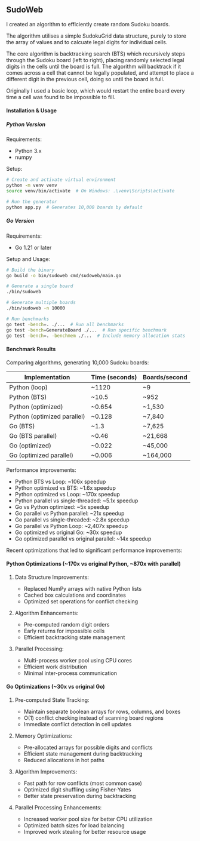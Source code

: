 ## SudoWeb

I created an algorithm to efficiently create random Sudoku boards.

The algorithm utilises a simple SudokuGrid data structure, purely to store the array of values and to calcuate legal digits for
individual cells.

The core algorithm is backtracking search (BTS) which recursively steps through the Sudoku board (left to right), placing randomly selected legal
digits in the cells until the board is full. The algorithm will backtrack if it comes across a cell that cannot be legally
populated, and attempt to place a different digit in the previous cell, doing so until the board is full.

Originally I used a basic loop, which would restart the entire board every time a cell was found to be impossible to fill.

#### Installation & Usage

##### Python Version

Requirements:

- Python 3.x
- numpy

Setup:

```bash
# Create and activate virtual environment
python -m venv venv
source venv/bin/activate  # On Windows: .\venv\Scripts\activate

# Run the generator
python app.py  # Generates 10,000 boards by default
```

##### Go Version

Requirements:

- Go 1.21 or later

Setup and Usage:

```bash
# Build the binary
go build -o bin/sudoweb cmd/sudoweb/main.go

# Generate a single board
./bin/sudoweb

# Generate multiple boards
./bin/sudoweb -n 10000

# Run benchmarks
go test -bench=. ./...  # Run all benchmarks
go test -bench=GenerateBoard ./...  # Run specific benchmark
go test -bench=. -benchmem ./...  # Include memory allocation stats
```

#### Benchmark Results

Comparing algorithms, generating 10,000 Sudoku boards:

| Implementation              | Time (seconds) | Boards/second |
| --------------------------- | -------------- | ------------- |
| Python (loop)               | ~1120          | ~9            |
| Python (BTS)                | ~10.5          | ~952          |
| Python (optimized)          | ~0.654         | ~1,530        |
| Python (optimized parallel) | ~0.128         | ~7,840        |
| Go (BTS)                    | ~1.3           | ~7,625        |
| Go (BTS parallel)           | ~0.46          | ~21,668       |
| Go (optimized)              | ~0.022         | ~45,000       |
| Go (optimized parallel)     | ~0.006         | ~164,000      |

Performance improvements:

- Python BTS vs Loop: ~106x speedup
- Python optimized vs BTS: ~1.6x speedup
- Python optimized vs Loop: ~170x speedup
- Python parallel vs single-threaded: ~5.1x speedup
- Go vs Python optimized: ~5x speedup
- Go parallel vs Python parallel: ~21x speedup
- Go parallel vs single-threaded: ~2.8x speedup
- Go parallel vs Python Loop: ~2,407x speedup
- Go optimized vs original Go: ~30x speedup
- Go optimized parallel vs original parallel: ~14x speedup

Recent optimizations that led to significant performance improvements:

#### Python Optimizations (~170x vs original Python, ~870x with parallel)

1. Data Structure Improvements:

   - Replaced NumPy arrays with native Python lists
   - Cached box calculations and coordinates
   - Optimized set operations for conflict checking

2. Algorithm Enhancements:

   - Pre-computed random digit orders
   - Early returns for impossible cells
   - Efficient backtracking state management

3. Parallel Processing:
   - Multi-process worker pool using CPU cores
   - Efficient work distribution
   - Minimal inter-process communication

#### Go Optimizations (~30x vs original Go)

1. Pre-computed State Tracking:

   - Maintain separate boolean arrays for rows, columns, and boxes
   - O(1) conflict checking instead of scanning board regions
   - Immediate conflict detection in cell updates

2. Memory Optimizations:

   - Pre-allocated arrays for possible digits and conflicts
   - Efficient state management during backtracking
   - Reduced allocations in hot paths

3. Algorithm Improvements:

   - Fast path for row conflicts (most common case)
   - Optimized digit shuffling using Fisher-Yates
   - Better state preservation during backtracking

4. Parallel Processing Enhancements:
   - Increased worker pool size for better CPU utilization
   - Optimized batch sizes for load balancing
   - Improved work stealing for better resource usage

